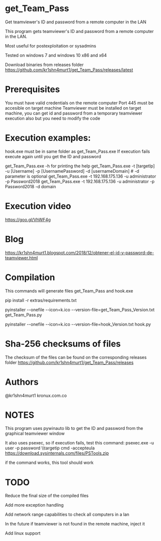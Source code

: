 # get_Team_Pass

Get teamviewer's ID and password from a remote computer in the LAN

This program gets teamviewer's ID and password from a remote
computer in the LAN. 

Most useful for postexploitation or sysadmins

Tested on windows 7 and windows 10 x86 and x64

Download binaries from releases folder
https://github.com/kr1shn4murt1/get_Team_Pass/releases/latest

# Prerequisites

You must have valid credentials on the remote computer
Port 445 must be accesible on target machine
Teamviewer must be installed on target machine, you can get id and password from a temporary teamviewer execution also but you need to modify the code

# Execution examples:

hook.exe must be in same folder as get_Team_Pass.exe
If execution fails execute again until you get the ID and password

 get_Team_Pass.exe -h for printing the help
   get_Team_Pass.exe -t [targetIp] -u [Username] -p [UsernamePassword] -d [usernameDomain]  # -d parameter is optional
 	 get_Team_Pass.exe -t 192.168.175.136 -u administrator -p Password2018
 		get_Team_Pass.exe -t 192.168.175.136 -u administrator -p Password2018 -d domain

# Execution video
https://goo.gl/VhWF4g 

# Blog
https://kr1shn4murt1.blogspot.com/2018/12/obtener-el-id-y-password-de-teamviewer.html 

# Compilation

This commands will generate files get_Team_Pass and hook.exe

pip install -r extras/requirements.txt

pyinstaller --onefile --icon=k.ico --version-file=get_Team_Pass_Version.txt get_Team_Pass.py 

pyinstaller --onefile --icon=k.ico --version-file=hook_Version.txt hook.py 

    
# Sha-256 checksums of files

The checksum of the files can be found on the corresponding releases folder
https://github.com/kr1shn4murt1/get_Team_Pass/releases


# Authors

@kr1shn4murt1
kronux.com.co

# NOTES

This program uses pywinauto lib to get the ID and password from the graphical teamviewer window

It also uses psexec, so if execution fails, test this command:
psexec.exe -u user -p password \\\targetip cmd -accepteula
https://download.sysinternals.com/files/PSTools.zip

if the command works, this tool should work
    
# TODO

Reduce the final size of the compiled files

Add more exception handling

Add network range capabilities to check all computers in a lan

In the future if teamviewer is not found in the remote machine, inject it

Add linux support
